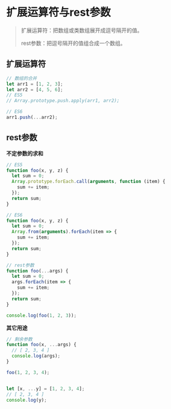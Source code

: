# 扩展运算符与rest参数

> 扩展运算符：把数组或类数组展开成逗号隔开的值。
>
> rest参数：把逗号隔开的值组合成一个数组。


## 扩展运算符

```javascript
// 数组的合并
let arr1 = [1, 2, 3];
let arr2 = [4, 5, 6];
// ES5
// Array.prototype.push.apply(arr1, arr2);

// ES6
arr1.push(...arr2);
```


## rest参数

**不定参数的求和**

```javascript
// ES5
function foo(x, y, z) {
  let sum = 0;
  Array.prototype.forEach.call(arguments, function (item) {
    sum += item;
  });
  return sum;
}

// ES6
function foo(x, y, z) {
  let sum = 0;
  Array.from(arguments).forEach(item => {
    sum += item;
  });
  return sum;
}

// rest参数
function foo(...args) {
  let sum = 0;
  args.forEach(item => {
    sum += item;
  });
  return sum;
}

console.log(foo(1, 2, 3));
```

**其它用途**

```javascript
// 剩余参数
function foo(x, ...args) {
  // [ 2, 3, 4 ]
  console.log(args);
}

foo(1, 2, 3, 4);


let [x, ...y] = [1, 2, 3, 4];
// [ 2, 3, 4 ]
console.log(y);
```
